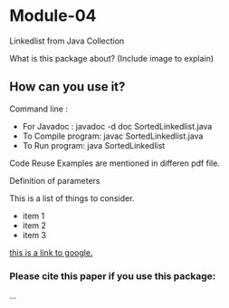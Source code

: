 # Module-04
Linkedlist from Java Collection

What is this package about? 
(Include image to explain)

## How can you use it? 

Command line :

- For Javadoc : javadoc -d doc SortedLinkedlist.java
- To Compile program: javac SortedLinkedlist.java
- To Run program: java SortedLinkedlist

Code Reuse Examples are mentioned in differen pdf file.


Definition of parameters

This is a list of things to consider.
- item 1
- item 2
- item 3

[this is a link to google.](www.google.com)



### Please cite this paper if you use this package:
... 
